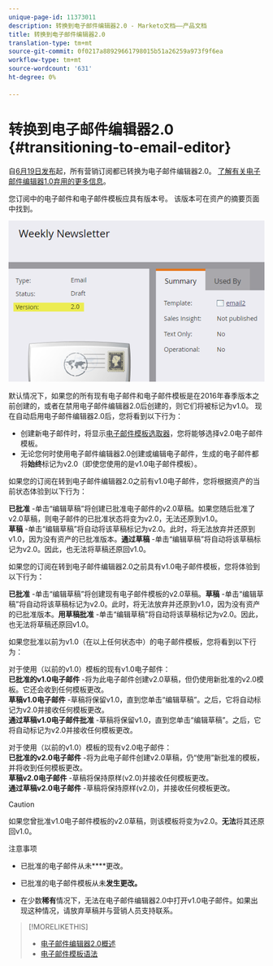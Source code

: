 ```yaml
---
unique-page-id: 11373011
description: 转换到电子邮件编辑器2.0 - Marketo文档——产品文档
title: 转换到电子邮件编辑器2.0
translation-type: tm+mt
source-git-commit: 0f0217a88929661798015b51a26259a973f9f6ea
workflow-type: tm+mt
source-wordcount: '631'
ht-degree: 0%

---
```



# 转换到电子邮件编辑器2.0 {#transitioning-to-email-editor}

自[6月19日发布](/help/marketo/release-notes/2016/release-notes-spring-16.md)起，所有营销订阅都已转换为电子邮件编辑器2.0。 [了解有关电子邮件编辑器1.0弃用的更多信息](https://nation.marketo.com/docs/DOC-7038)。

您订阅中的电子邮件和电子邮件模板应具有版本号。 该版本可在资产的摘要页面中找到。

![](assets/five-5.png)

默认情况下，如果您的所有现有电子邮件和电子邮件模板是在2016年春季版本之前创建的，或者在禁用电子邮件编辑器2.0后创建的，则它们将被标记为v1.0。 现在自动启用电子邮件编辑器2.0后，您将看到以下行为：

* 创建新电子邮件时，将显示[电子邮件模板选取器](email-template-picker-overview.md)，您将能够选择v2.0电子邮件模板。
* 无论您何时使用电子邮件编辑器2.0创建或编辑电子邮件，生成的电子邮件都将&#x200B;**始终**&#x200B;标记为v2.0（即使您使用的是v1.0电子邮件模板）。

如果您的订阅在转到电子邮件编辑器2.0之前有v1.0电子邮件，您将根据资产的当前状态体验到以下行为：

**已批准** -单击“编辑草稿”将创建已批准电子邮件的v2.0草稿。如果您随后批准了v2.0草稿，则电子邮件的已批准状态将变为v2.0，无法还原到v1.0。\
**草稿** -单击“编辑草稿”将自动将该草稿标记为v2.0。此时，将无法放弃并还原到v1.0，因为没有资产的已批准版本。**通过草稿** -单击“编辑草稿”将自动将该草稿标记为v2.0。因此，也无法将草稿还原回v1.0。

如果您的订阅在转到电子邮件编辑器2.0之前具有v1.0电子邮件模板，您将体验到以下行为：

**已批准** -单击“编辑草稿”将创建现有电子邮件模板的v2.0草稿。**草稿** -单击“编辑草稿”将自动将该草稿标记为v2.0。此时，将无法放弃并还原到v1.0，因为没有资产的已批准版本。**用草稿批准** -单击“编辑草稿”将自动将该草稿标记为v2.0。因此，也无法将草稿还原回v1.0。

如果您批准以前为v1.0（在以上任何状态中）的电子邮件模板，您将看到以下行为：

对于使用（以前的v1.0）模板的现有v1.0电子邮件：\
**已批准的v1.0电子邮件** -将为此电子邮件创建v2.0草稿，但仍使用新批准的v2.0模板。它还会收到任何模板更改。\
**草稿v1.0电子邮件** -草稿将保留v1.0，直到您单击“编辑草稿”。之后，它将自动标记为v2.0并接收任何模板更改。\
**通过草稿v1.0电子邮件批准** -草稿将保留v1.0，直到您单击“编辑草稿”。之后，它将自动标记为v2.0并接收任何模板更改。

对于使用（以前的v1.0）模板的现有v2.0电子邮件：\
**已批准的v2.0电子邮件** -将为此电子邮件创建v2.0草稿，仍“使用”新批准的模板，并将收到任何模板更改。\
**草稿v2.0电子邮件** -草稿将保持原样(v2.0)并接收任何模板更改。\
**通过草稿v2.0电子邮件** -草稿将保持原样(v2.0)，并接收任何模板更改。

>[!CAUTION]
>
>如果您曾批准v1.0电子邮件模板的v2.0草稿，则该模板将变为v2.0。**无法**&#x200B;将其还原回v1.0。

注意事项

* 已批准的电子邮件从未&#x200B;****&#x200B;更改。

* 已批准的电子邮件模板从未&#x200B;**发生更改。**

* 在少数&#x200B;**稀有**&#x200B;情况下，无法在电子邮件编辑器2.0中打开v1.0电子邮件。如果出现这种情况，请放弃草稿并与营销人员支持联系。

>[!MORELIKETHIS]
>
>* [电子邮件编辑器2.0概述](/help/marketo/product-docs/email-marketing/general/email-editor-2/email-editor-v2-0-overview.md)
>* [电子邮件模板语法](/help/marketo/product-docs/email-marketing/general/email-editor-2/email-template-syntax.md)

